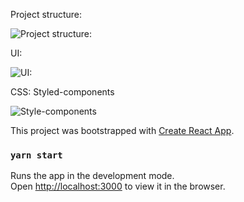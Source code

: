 Project structure:

![Project structure:]()


UI:

![UI:]()


CSS: Styled-components

![Style-components]()


This project was bootstrapped with [Create React App](https://github.com/facebook/create-react-app).


### `yarn start`

Runs the app in the development mode.<br />
Open [http://localhost:3000](http://localhost:3000) to view it in the browser.



